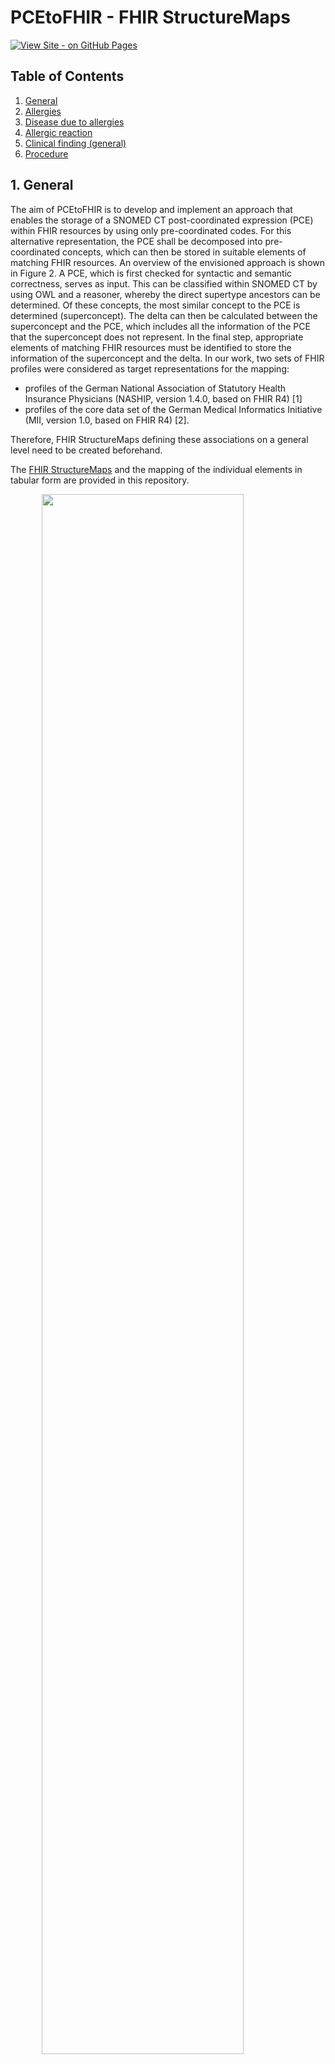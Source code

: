 # PCEtoFHIR - FHIR StructureMaps

[![View Site - on GitHub Pages](https://img.shields.io/badge/View_Site-on_GitHub_Pages-blueviolet?logo=github)](https://itcr-uni-luebeck.github.io/pce-to-fhir/)

## Table of Contents

1. [General](#1-general)
2. [Allergies](#2-allergies)
3. [Disease due to allergies](#3-disease-due-to-allergies)
4. [Allergic reaction](#4-allergic-reaction)
5. [Clinical finding (general)](#5-clinical-finding-general)
6. [Procedure](#6-procedure)

## 1. General
The aim of PCEtoFHIR is to develop and implement an approach that enables the storage of a SNOMED CT post-coordinated expression (PCE) within FHIR resources by using only pre-coordinated codes. For this alternative representation, the PCE shall be decomposed into pre-coordinated concepts, which can then be stored in suitable elements of matching FHIR resources.  An overview of the envisioned approach is shown in Figure 2.
A PCE, which is first checked for syntactic and semantic correctness, serves as input. This can be classified within SNOMED CT by using OWL and a reasoner, whereby the direct supertype ancestors can be determined. Of these concepts, the most similar concept to the PCE is determined (superconcept). The delta can then be calculated between the superconcept and the PCE, which includes all the information of the PCE that the superconcept does not represent. In the final step, appropriate elements of matching FHIR resources must be identified to store the information of the superconcept and the delta. In our work, two sets of FHIR profiles were considered as target representations for the mapping:
* profiles of the German National Association of Statutory Health Insurance Physicians (NASHIP, version 1.4.0, based on FHIR R4) [1] 
* profiles of the core data set of the German Medical Informatics Initiative (MII, version 1.0, based on FHIR R4) [2].  

Therefore, FHIR StructureMaps defining these associations on a general level need to be created beforehand.

The [FHIR StructureMaps]() and the mapping of the individual elements in tabular form are provided in this repository.

<img src="Images\overview-methods.png" style="width:80%; display: block; margin-left: auto; margin-right: auto; margin-bottom: 30px"/>

#### Publication
Ohlsen T, Drenkhahn C, Ingenerf J. Decomposition of post-coordinated SNOMED CT expressions for storage as HL7 FHIR resources (PCEtoFHIR) (Preprint). JMIR Medical Informatics. Published online February 28, 2024. doi:10.2196/preprints.57853


## 2. Allergies
Value rage: << 609328004 |Allergic disposition (finding)|

<table style="margin-left: auto; margin-right: auto;  margin-bottom: 30px">
    <tr>
        <th> <p style="margin-bottom:-5px">SNOMED CT element</p> </th>
        <th> <p style="margin-bottom:-5px">FHIRPath NASHIP</p> </th>
        <th> <p style="margin-bottom:-5px">FHIRPath MII</p> </th>
    </tr>
    <tr>
        <td> <p style="margin-bottom:-5px"><font color="#FF7F0E">Super concept</font></p></td>
        <td>---</td>
        <td>Condition.code</td>
    </tr>
    <tr>
        <td> <p style="margin-bottom:-5px"><font color="#FF7F0E">Causative agent</font></p></td>
        <td>AllergyIntolerance.code</td>
        <td>---</td>
    </tr>
    <tr>
        <td rowspan="2"> <p style="margin-bottom:-5px"><font color="#FF7F0E">Finding site</font></p> </td>
        <td rowspan="2"> <p style="margin-bottom:-5px">Extension von HL7 International: <br>AllergyIntolerance.openEHR-location</p> </td>
        <td> <p style="margin-bottom:-5px">Observation.bodySite</p> </td>
    </tr>
    <tr>
        <td> <p style="margin-bottom:-5px">Condition.bodySite</p> </td>
    </tr>
    <tr>
        <td rowspan="2"> <p style="margin-bottom:-5px"><font color="#FF7F0E">Associated morphology</font></p> </td>
        <td rowspan="2"> <p style="margin-bottom:-5px">AllergyIntolerance.reaction.manifestation.coding:snomed</p> </td>
        <td> <p style="margin-bottom:-5px">Observation.code</p> </td>
    </tr>
    <tr>
        <td> <p style="margin-bottom:-5px">Condition.evidence.code</p> </td>
    </tr>
    <tr>
        <td> <p style="margin-bottom:-5px"><font color="#FF7F0E">Pathological process</font></p> </td>
        <td> <p style="margin-bottom:-5px">AllergyIntolerance.reaction.manifestation.coding:snomed</p> </td>
        <td> <p style="margin-bottom:-5px">Condition.evidence.code</p> </td>
    </tr>
    <tr>
        <td> <p style="margin-bottom:-5px"><font color="#FF7F0E">Has realization</font></p> </td>
        <td> <p style="margin-bottom:-5px">AllergyIntolerance.reaction.manifestation.coding:snomed</p> </td>
        <td> <p style="margin-bottom:-5px">Condition.evidence.code</p> </td>
    </tr>
    <tr>
        <td> <p style="margin-bottom:-5px"><font color="#FF7F0E">Occurrence</font></p></td>
        <td>AllergyIntolerance.onsetAge.extension:lebensphase-von</td>
        <td>Condition.onset[x]:onsetPeriod.start.extension:lebensphase-von</td>
    </tr>
    <tr>
        <td> <p style="margin-bottom:-5px"><font color="#FF7F0E">Clinical course</font></p></td>
        <td>---</td>
        <td>Extension von HL7 International: <br>Condition.condition-diseaseCourse</td>
    </tr>
    <tr>
        <td> <p style="margin-bottom:-5px"><font color="#FF7F0E">Due to</font></p></td>
        <td>---</td>
        <td>Extension von HL7 International: <br>Condition.condition-dueTo</td>
    </tr>
</table>


#### References
MII:
* Condition.evidence.detail referenced Observation

#### Names of profiles
NASHIP:
* KBV_PR_Base_AllergyIntolerance

MII:
* Profile - Observation - Laboruntersuchung
* Profile - Condition - Diagnose


## 3. Disease due to allergies
Value rage: <<781474001 |Allergic disorder (disorder)|

<table style="margin-left: auto; margin-right: auto;  margin-bottom: 30px">
    <tr>
        <th> <p style="margin-bottom:-5px">SNOMED CT element</p> </th>
        <th> <p style="margin-bottom:-5px">FHIRPath NASHIP</p> </th>
        <th> <p style="margin-bottom:-5px">FHIRPath MII</p> </th>
    </tr>
    <tr>
        <td> <p style="margin-bottom:-5px"><font color="#FF7F0E">Super concept</font></p></td>
        <td>Condition.code</td>
        <td>Condition.code</td>
    </tr>
    <tr>
        <td> <p style="margin-bottom:-5px"><font color="#FF7F0E">Causative agent</font></p></td>
        <td>AllergyIntolerance.code</td>
        <td>---</td>
    </tr>
    <tr>
        <td rowspan="2"> <p style="margin-bottom:-5px"><font color="#FF7F0E">Finding site</font></p> </td>
        <td rowspan="2"> <p style="margin-bottom:-5px">Condition.bodySite</p> </td>
        <td> <p style="margin-bottom:-5px">Observation.bodySite</p> </td>
    </tr>
    <tr>
        <td> <p style="margin-bottom:-5px">Condition.bodySite</p> </td>
    </tr>
    <tr>
        <td rowspan="2"> <p style="margin-bottom:-5px"><font color="#FF7F0E">Associated morphology</font></p> </td>
        <td> <p style="margin-bottom:-5px">AllergyIntolerance.reaction.manifestation.coding:snomed</p> </td>
        <td> <p style="margin-bottom:-5px">Observation.code</p> </td>
    </tr>
    <tr>
        <td> <p style="margin-bottom:-5px"></p>Condition.evidence.code</td>
        <td> <p style="margin-bottom:-5px">Condition.evidence.code</p> </td>
    </tr>
    <tr>
        <td rowspan="2"> <p style="margin-bottom:-5px"><font color="#FF7F0E">Pathological process</font></p> </td>
        <td> <p style="margin-bottom:-5px">AllergyIntolerance.reaction.manifestation.coding:snomed</p> </td>
        <td rowspan="2"> <p style="margin-bottom:-5px">Condition.evidence.code</p> </td>
    </tr>
    <tr>
        <td> <p style="margin-bottom:-5px">Condition.evidence.code</p> </td>
    </tr>
    <tr>
        <td rowspan="2"> <p style="margin-bottom:-5px"><font color="#FF7F0E">Has realization</font></p> </td>
        <td> <p style="margin-bottom:-5px">AllergyIntolerance.reaction.manifestation.coding:snomed</p> </td>
        <td rowspan="2"> <p style="margin-bottom:-5px">Condition.evidence.code</p> </td>
    </tr>
    <tr>
        <td> <p style="margin-bottom:-5px">Condition.evidence.code</p> </td>
    </tr>
    <tr>
        <td rowspan="2"> <p style="margin-bottom:-5px"><font color="#FF7F0E">Occurrence</font></p></td>
        <td>Condition.onset[x]:onsetAge.extension:lebensphase-von</td>
        <td rowspan="2">Condition.onset[x]:onsetPeriod.start.extension:lebensphase-von</td>
    </tr>
    <tr>
        <td> <p style="margin-bottom:-5px">AllergyIntolerance.onsetAge.extension:lebensphase-von</p> </td>
    </tr>
    <tr>
        <td> <p style="margin-bottom:-5px"><font color="#FF7F0E">Clinical course</font></p></td>
        <td>Extension von HL7 International: <br>Condition.condition-diseaseCourse</td>
        <td>Extension von HL7 International: <br>Condition.condition-diseaseCourse</td>
    </tr>
    <tr>
        <td> <p style="margin-bottom:-5px"><font color="#FF7F0E">Due to</font></p></td>
        <td>Extension von HL7 International: <br>Condition.condition-dueTo</td>
        <td>Extension von HL7 International: <br>Condition.condition-dueTo</td>
    </tr>
</table>


#### References
NASHIP:
*  Condition.evidence.detail referenced Observation 

MII:
* Condition.evidence.detail referenced Observation

#### Names of profiles
NASHIP:
* KBV_PR_Base_AllergyIntolerance
* KBV_PR_Base_Condition_Diagnosis

MII:
* Profile - Observation - Laboruntersuchung
* Profile - Condition - Diagnose

## 4. Allergic reaction

Value rage: <<419076005 |Allergic reaction (disorder)|

<table style="margin-left: auto; margin-right: auto;  margin-bottom: 30px">
    <tr>
        <th> <p style="margin-bottom:-5px">SNOMED CT element</p> </th>
        <th> <p style="margin-bottom:-5px">FHIRPath NASHIP</p> </th>
        <th> <p style="margin-bottom:-5px">FHIRPath MII</p> </th>
    </tr>
    <tr>
        <td> <p style="margin-bottom:-5px"><font color="#FF7F0E">Super concept</font></p></td>
        <td>Condition.code</td>
        <td>Condition.code</td>
    </tr>
    <tr>
        <td> <p style="margin-bottom:-5px"><font color="#FF7F0E">Causative agent</font></p></td>
        <td>AllergyIntolerance.code</td>
        <td>---</td>
    </tr>
    <tr>
        <td rowspan="2"> <p style="margin-bottom:-5px"><font color="#FF7F0E">Finding site</font></p> </td>
        <td rowspan="2"> <p style="margin-bottom:-5px">Condition.bodySite</p> </td>
        <td> <p style="margin-bottom:-5px">Observation.bodySite</p> </td>
    </tr>
    <tr>
        <td> <p style="margin-bottom:-5px">Condition.bodySite</p> </td>
    </tr>
    <tr>
        <td rowspan="2"> <p style="margin-bottom:-5px"><font color="#FF7F0E">Associated morphology</font></p> </td>
        <td> <p style="margin-bottom:-5px">AllergyIntolerance.reaction.manifestation.coding:snomed</p> </td>
        <td> <p style="margin-bottom:-5px">Observation.code</p> </td>
    </tr>
    <tr>
        <td> <p style="margin-bottom:-5px"></p>Condition.evidence.code</td>
        <td> <p style="margin-bottom:-5px">Condition.evidence.code</p> </td>
    </tr>
    <tr>
        <td rowspan="2"> <p style="margin-bottom:-5px"><font color="#FF7F0E">Pathological process</font></p> </td>
        <td> <p style="margin-bottom:-5px">AllergyIntolerance.reaction.manifestation.coding:snomed</p> </td>
        <td rowspan="2"> <p style="margin-bottom:-5px">Condition.evidence.code</p> </td>
    </tr>
    <tr>
        <td> <p style="margin-bottom:-5px">Condition.evidence.code</p> </td>
    </tr>
    <tr>
        <td rowspan="2"> <p style="margin-bottom:-5px"><font color="#FF7F0E">Has realization</font></p> </td>
        <td> <p style="margin-bottom:-5px">AllergyIntolerance.reaction.manifestation.coding:snomed</p> </td>
        <td rowspan="2"> <p style="margin-bottom:-5px">Condition.evidence.code</p> </td>
    </tr>
    <tr>
        <td> <p style="margin-bottom:-5px">Condition.evidence.code</p> </td>
    </tr>
    <tr>
        <td rowspan="2"> <p style="margin-bottom:-5px"><font color="#FF7F0E">Occurrence</font></p></td>
        <td>Condition.onset[x]:onsetAge.extension:lebensphase-von</td>
        <td rowspan="2">Condition.onset[x]:onsetPeriod.start.extension:lebensphase-von</td>
    </tr>
    <tr>
        <td> <p style="margin-bottom:-5px">AllergyIntolerance.onsetAge.extension:lebensphase-von</p> </td>
    </tr>
    <tr>
        <td> <p style="margin-bottom:-5px"><font color="#FF7F0E">Clinical course</font></p></td>
        <td>Extension von HL7 International: <br>Condition.condition-diseaseCourse</td>
        <td>Extension von HL7 International: <br>Condition.condition-diseaseCourse</td>
    </tr>
    <tr>
        <td> <p style="margin-bottom:-5px"><font color="#FF7F0E">Due to</font></p></td>
        <td>Extension von HL7 International: <br>Condition.condition-dueTo</td>
        <td>Extension von HL7 International: <br>Condition.condition-dueTo</td>
    </tr>
</table>

#### References
NASHIP:
*  Condition.evidence.detail referenced Observation 

MII:
* Condition.evidence.detail referenced Observation

#### Names of profiles
NASHIP:
* KBV_PR_Base_AllergyIntolerance
* KBV_PR_Base_Condition_Diagnosis

MII:
* Profile - Observation - Laboruntersuchung
* Profile - Condition - Diagnose



## 5. Clinical finding (general)
Value range: <<404684003 | Clinical finding (finding)|  MINUS (<<781474001 |Allergic disorder (disorder)| OR << 609328004 |Allergic disposition (finding)| OR <<419076005 |Allergic reaction (disorder)| )

<table style="margin-left: auto; margin-right: auto;  margin-bottom: 30px">
    <tr>
        <th> <p style="margin-bottom:-5px">SNOMED CT element</p> </th>
        <th> <p style="margin-bottom:-5px">FHIRPath NASHIP</p> </th>
        <th> <p style="margin-bottom:-5px">FHIRPath MII</p> </th>
    </tr>
    <tr>
        <td> <p style="margin-bottom:-5px"><font color="#FF7F0E">Super concept</font></p></td>
        <td>Condition.code</td>
        <td>Condition.code<td>
    </tr>   
</table>


## 6. Procedure
Value range: <<71388002 |Procedure (procedure)|


<table style="margin-left: auto; margin-right: auto;  margin-bottom: 30px">
    <tr>
        <th> <p style="margin-bottom:-5px">SNOMED CT element</p> </th>
        <th> <p style="margin-bottom:-5px">FHIRPath NASHIP</p> </th>
        <th> <p style="margin-bottom:-5px">FHIRPath MII</p> </th>
    </tr>
    <tr>
        <td> <p style="margin-bottom:-5px"><font color="#FF7F0E">Super concept</font></p></td>
        <td>Procedure.code</td>
        <td>Procedure.code</td>
    </tr>
    <tr>
        <td> <p style="margin-bottom:-5px"><font color="#FF7F0E">Method</font></p></td>
        <td>Extension von HL7 International: <br> Procedure.procedure-method</td>
        <td>Extension von HL7 International: <br> Procedure.procedure-method</td>
    </tr>
    <tr>
        <td> <p style="margin-bottom:-5px"><font color="#FF7F0E">Procedure site - Direct</font></p></td>
        <td>Procedure.bodySite</td>
        <td>Procedure.bodySite</td>
    </tr>
    <tr>
        <td> <p style="margin-bottom:-5px"><font color="#FF7F0E">Procedure site - Indirect</font></p></td>
        <td>Procedure.bodySite</td>
        <td>Procedure.bodySite</td>
    </tr>
    <tr>
        <td> <p style="margin-bottom:-5px"><font color="#FF7F0E">Dirct substance</font></p></td>
        <td>Procedure.usedCode</td>
        <td>Procedure.usedCode</td>
    </tr>
    <tr>
        <td> <p style="margin-bottom:-5px"><font color="#FF7F0E">Dirct morphology</font></p></td>
        <td>Procedure.bodySite</td>
        <td>Procedure.bodySite</td>
    </tr>
    <tr>
        <td> <p style="margin-bottom:-5px"><font color="#FF7F0E">Using substance</font></p></td>
        <td>Procedure.usedCode</td>
        <td>Procedure.usedCode</td>
    </tr>
    <tr>
        <td> <p style="margin-bottom:-5px"><font color="#FF7F0E">Using device</font></p></td>
        <td>Procedure.usedCode</td>
        <td>Procedure.usedCode</td>
    </tr>
    <tr>
        <td> <p style="margin-bottom:-5px"><font color="#FF7F0E">Using access device</font></p></td>
        <td>Procedure.usedCode</td>
        <td>Procedure.usedCode</td>
    </tr>
    <tr>
        <td> <p style="margin-bottom:-5px"><font color="#FF7F0E">Has intent</font></p></td>
        <td>Procedure.category</td>
        <td>Procedure.category</td>
    </tr>
    <tr>
        <td> <p style="margin-bottom:-5px"><font color="#FF7F0E">Access</font></p></td>
        <td>Procedure.usedCode</td>
        <td>Procedure.usedCode</td>
    </tr>
    <tr>
        <td> <p style="margin-bottom:-5px"><font color="#FF7F0E">Surgical approach</font></p></td>
        <td>Procedure.usedCode</td>
        <td>Procedure.usedCode</td>
    </tr>
    <tr>
        <td> <p style="margin-bottom:-5px"><font color="#FF7F0E">Has Focus</font></p></td>
        <td>Procedure.reasonCode</td>
        <td>Procedure.reasonCode</td>
    </tr>
</table>


#### References
NASHIP:
*  Procedure.partOf referenced Pocedure (if more than one RoleGroup is used)

MII:
*  Procedure.partOf referenced Pocedure (if more than one RoleGroup is used)

#### Names of profiles
NASHIP:
* KBV_PR_Base_Procedure

MII:
* SD MII Prozedur Procedure



## References

[1] Kassenärztliche Bundesvereinigung. KBV-Basis-Profile. Accessed November 29, 2023. https://simplifier.net/organization/kassenrztlichebundesvereinigungkbv

[2]	Medizininformatik Initiative. Der Kerndatensatz der Medizininformatik-Initiative. Accessed November 29, 2023. https://www.medizininformatik-initiative.de/de/der-kerndatensatz-der-medizininformatik-initiative